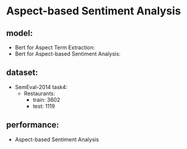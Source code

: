 # Aspect-based Sentiment Analysis
## model:
* Bert for Aspect Term Extraction:
* Bert for Aspect-based Sentiment Analysis:

## dataset:
* SemEval-2014 task4:
    * Restaurants:
        * train: 3602
        * test: 1119

    


## performance:


* Aspect-based Sentiment Analysis


